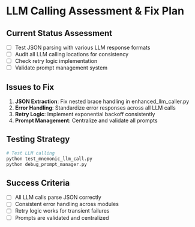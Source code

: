 # LLM Calling Assessment & Fix Plan

## Current Status Assessment
- [ ] Test JSON parsing with various LLM response formats
- [ ] Audit all LLM calling locations for consistency
- [ ] Check retry logic implementation
- [ ] Validate prompt management system

## Issues to Fix
1. **JSON Extraction**: Fix nested brace handling in enhanced_llm_caller.py
2. **Error Handling**: Standardize error responses across all LLM calls
3. **Retry Logic**: Implement exponential backoff consistently
4. **Prompt Management**: Centralize and validate all prompts

## Testing Strategy
```bash
# Test LLM calling
python test_mnemonic_llm_call.py
python debug_prompt_manager.py
```

## Success Criteria
- [ ] All LLM calls parse JSON correctly
- [ ] Consistent error handling across modules
- [ ] Retry logic works for transient failures
- [ ] Prompts are validated and centralized